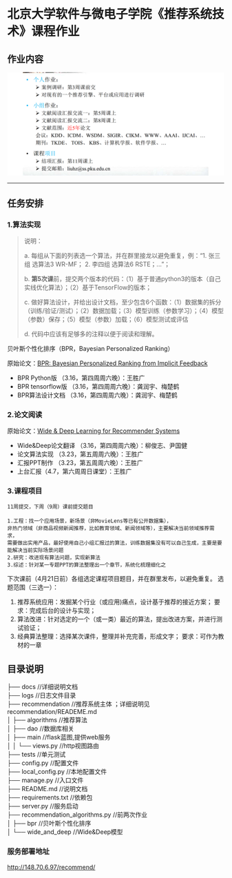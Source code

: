 # 北京大学软件与微电子学院《推荐系统技术》课程作业

## 作业内容

![课堂作业](docs/homework.png)

----

## 任务安排

###  1.算法实现

>  说明：
>
>  a. 每组从下面的列表选一个算法，并在群里接龙以避免重复，例：“1. 张三 组 选算法3 WR-MF； 2. 李四组 选算法6 RSTE；...”；
>
>  b. **第5次课**前，提交两个版本的代码：（1）基于普通python3的版本（自己实线优化算法）；（2）基于TensorFlow的版本；
>
>  c. 做好算法设计，并给出设计文档，至少包含6个函数：（1）数据集的拆分（训练/验证/测试）；（2）数据加载；（3）模型训练（参数学习）；（4）模型（参数）保存；（5）模型（参数）加载；（6）模型测试或评估
>
>  d. 代码中应该有足够多的注释以便于阅读和理解。



贝叶斯个性化排序（BPR，Bayesian Personalized Ranking）

原始论文：[BPR: Bayesian Personalized Ranking from Implicit Feedback](https://arxiv.org/abs/1205.2618)

- BPR Python版  （3.16，第四周周六晚）：王胜广
- BPR tensorflow版 （3.16，第四周周六晚）：龚润宇、梅楚鹤
- BPR算法设计文档 （3.16，第四周周六晚）：龚润宇、梅楚鹤


### 2.论文阅读
原始论文：[Wide & Deep Learning for Recommender Systems](https://arxiv.org/abs/1606.07792)

- Wide&Deep论文翻译 （3.16，第四周周六晚）：柳俊志、尹国健
- 论文算法实现  （3.23，第五周周六晚）：王胜广
- 汇报PPT制作 （3.23，第五周周六晚）：王胜广
- 上台汇报（4.7，第六周周日课堂）：王胜广



### 3.课程项目

    11周提交，下周（9周）课前提交题目
    
    1.工程：找一个应用场景，新场景（非MovieLens等已有公开数据集），
    非热门领域（非商品视频新闻推荐，比如教育领域、新闻领域等），主要解决当前领域推荐需求，
    需要做出实用产品，最好使用自己小组汇报过的算法，训练数据集没有可以自己生成，主要是要能解决当前实际场景问题
    2.研究：改进现有算法问题，实现新算法
    3.综述：针对某一专题PPT的算法整理出一个章节，系统化梳理细化之
    

下次课前（4月21日前）各组选定课程项目题目，并在群里发布，以避免重复。
选题范围（三选一）：
1. 推荐系统应用：发掘某个行业（或应用)痛点，设计基于推荐的接近方案；
要求：完成后台的设计与实现；
2. 算法改进：针对选定的一个（或一类）最近的算法，提出改进方案，并进行测试验证；
3. 经典算法整理：选择某次课件，整理并补充完善，形成文字；
要求：可作为教材的一章
    

##  目录说明     
├── docs  //详细说明文档     
├── logs  //日志文件目录       
├── recommendation //推荐系统主体 ；详细说明见recommendation/READEME.md                                
│   ├── algorithms  //推荐算法              
│   ├── dao  //数据库相关                     
│   ├── main  //flask蓝图,提供web服务          
│   │   └── views.py  //http视图路由                             
├── tests  //单元测试  
├── config.py  //配置文件    
├── local_config.py  //本地配置文件  
├── manage.py  //入口文件    
├── README.md  //说明文档   
├── requirements.txt  //依赖包   
├── server.py  //服务启动     
├── recommendation_algorithms.py  //前两次作业        
│   ├── bpr  //贝叶斯个性化排序      
│   └──  wide_and_deep  //Wide&Deep模型      


### 服务部署地址
http://148.70.6.97/recommend/
